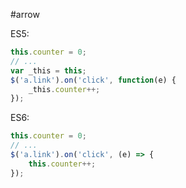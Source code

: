 #arrow

ES5:
```javascript
this.counter = 0;
// ...
var _this = this;
$('a.link').on('click', function(e) {
    _this.counter++;
});
```

ES6:
```javascript
this.counter = 0;
// ...
$('a.link').on('click', (e) => {
    this.counter++;
});
```